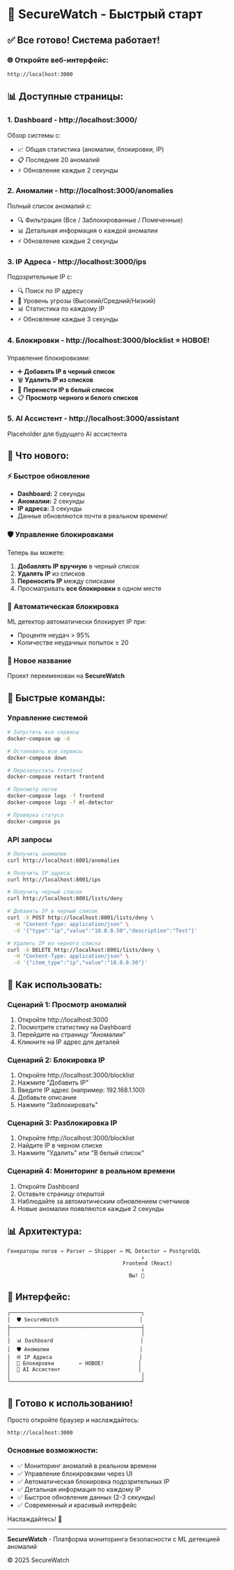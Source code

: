 # 🚀 SecureWatch - Быстрый старт

## ✅ Все готово! Система работает!

### 🌐 Откройте веб-интерфейс:

```
http://localhost:3000
```

## 📊 Доступные страницы:

### 1. **Dashboard** - http://localhost:3000/
Обзор системы с:
- 📈 Общая статистика (аномалии, блокировки, IP)
- 📋 Последние 20 аномалий
- ⚡ Обновление каждые 2 секунды

### 2. **Аномалии** - http://localhost:3000/anomalies
Полный список аномалий с:
- 🔍 Фильтрация (Все / Заблокированные / Помеченные)
- 📊 Детальная информация о каждой аномалии
- ⚡ Обновление каждые 2 секунды

### 3. **IP Адреса** - http://localhost:3000/ips
Подозрительные IP с:
- 🔍 Поиск по IP адресу
- 🎯 Уровень угрозы (Высокий/Средний/Низкий)
- 📊 Статистика по каждому IP
- ⚡ Обновление каждые 3 секунды

### 4. **Блокировки** - http://localhost:3000/blocklist ⭐ НОВОЕ!
Управление блокировками:
- ➕ **Добавить IP в черный список**
- 🗑️ **Удалить IP из списков**
- 🔄 **Перенести IP в белый список**
- 📋 **Просмотр черного и белого списков**

### 5. **AI Ассистент** - http://localhost:3000/assistant
Placeholder для будущего AI ассистента

## 🎯 Что нового:

### ⚡ Быстрое обновление
- **Dashboard:** 2 секунды
- **Аномалии:** 2 секунды
- **IP адреса:** 3 секунды
- Данные обновляются почти в реальном времени!

### 🛡️ Управление блокировками
Теперь вы можете:
1. **Добавлять IP вручную** в черный список
2. **Удалять IP** из списков
3. **Переносить IP** между списками
4. Просматривать **все блокировки** в одном месте

### 🤖 Автоматическая блокировка
ML детектор автоматически блокирует IP при:
- Проценте неудач > 95%
- Количестве неудачных попыток ≥ 20

### 🎨 Новое название
Проект переименован на **SecureWatch**

## 🔧 Быстрые команды:

### Управление системой
```bash
# Запустить все сервисы
docker-compose up -d

# Остановить все сервисы
docker-compose down

# Перезапустить frontend
docker-compose restart frontend

# Просмотр логов
docker-compose logs -f frontend
docker-compose logs -f ml-detector

# Проверка статуса
docker-compose ps
```

### API запросы
```bash
# Получить аномалии
curl http://localhost:8001/anomalies

# Получить IP адреса
curl http://localhost:8001/ips

# Получить черный список
curl http://localhost:8001/lists/deny

# Добавить IP в черный список
curl -X POST http://localhost:8001/lists/deny \
  -H "Content-Type: application/json" \
  -d '{"type":"ip","value":"10.0.0.50","description":"Test"}'

# Удалить IP из черного списка
curl -X DELETE http://localhost:8001/lists/deny \
  -H "Content-Type: application/json" \
  -d '{"item_type":"ip","value":"10.0.0.50"}'
```

## 📱 Как использовать:

### Сценарий 1: Просмотр аномалий
1. Откройте http://localhost:3000
2. Посмотрите статистику на Dashboard
3. Перейдите на страницу "Аномалии"
4. Кликните на IP адрес для деталей

### Сценарий 2: Блокировка IP
1. Откройте http://localhost:3000/blocklist
2. Нажмите "Добавить IP"
3. Введите IP адрес (например: 192.168.1.100)
4. Добавьте описание
5. Нажмите "Заблокировать"

### Сценарий 3: Разблокировка IP
1. Откройте http://localhost:3000/blocklist
2. Найдите IP в черном списке
3. Нажмите "Удалить" или "В белый список"

### Сценарий 4: Мониторинг в реальном времени
1. Откройте Dashboard
2. Оставьте страницу открытой
3. Наблюдайте за автоматическим обновлением счетчиков
4. Новые аномалии появляются каждые 2 секунды

## 📊 Архитектура:

```
Генераторы логов → Parser → Shipper → ML Detector → PostgreSQL
                                           ↓
                                     Frontend (React)
                                           ↓
                                       Вы! 👤
```

## 🎨 Интерфейс:

```
┌──────────────────────────────────────────┐
│  🛡️ SecureWatch                          │
├──────────────────────────────────────────┤
│                                          │
│  📊 Dashboard                            │
│  🛡️ Аномалии                             │
│  🌐 IP Адреса                            │
│  🚫 Блокировки        ← НОВОЕ!           │
│  🤖 AI Ассистент                         │
│                                          │
└──────────────────────────────────────────┘
```

## 🎉 Готово к использованию!

Просто откройте браузер и наслаждайтесь:

```
http://localhost:3000
```

### Основные возможности:
- ✅ Мониторинг аномалий в реальном времени
- ✅ Управление блокировками через UI
- ✅ Автоматическая блокировка подозрительных IP
- ✅ Детальная информация по каждому IP
- ✅ Быстрое обновление данных (2-3 секунды)
- ✅ Современный и красивый интерфейс

Наслаждайтесь! 🚀

---

**SecureWatch** - Платформа мониторинга безопасности с ML детекцией аномалий

© 2025 SecureWatch


